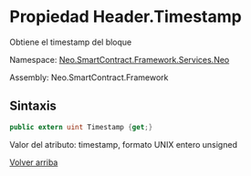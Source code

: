 # Propiedad Header.Timestamp

Obtiene el timestamp del bloque

Namespace: [Neo.SmartContract.Framework.Services.Neo](../../neo.md)

Assembly: Neo.SmartContract.Framework

## Sintaxis

```c#
public extern uint Timestamp {get;}
```

Valor del atributo: timestamp, formato UNIX entero unsigned



[Volver arriba](../header.md)
